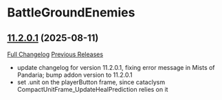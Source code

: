 # BattleGroundEnemies

## [11.2.0.1](https://github.com/BullseiWoWAddons/BattleGroundEnemies/tree/11.2.0.1) (2025-08-11)
[Full Changelog](https://github.com/BullseiWoWAddons/BattleGroundEnemies/compare/11.2.0.0...11.2.0.1) [Previous Releases](https://github.com/BullseiWoWAddons/BattleGroundEnemies/releases)

- update changelog for version 11.2.0.1, fixing error message in Mists of Pandaria; bump addon version to 11.2.0.1  
- set .unit on the playerButton frame, since cataclysm CompactUnitFrame\_UpdateHealPrediction relies on it  
